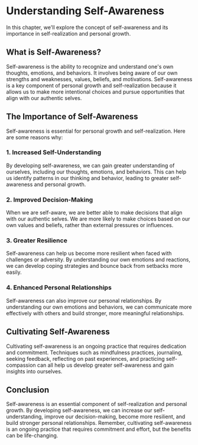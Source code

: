 # Understanding Self-Awareness

In this chapter, we'll explore the concept of self-awareness and its importance in self-realization and personal growth.

What is Self-Awareness?
-----------------------

Self-awareness is the ability to recognize and understand one's own thoughts, emotions, and behaviors. It involves being aware of our own strengths and weaknesses, values, beliefs, and motivations. Self-awareness is a key component of personal growth and self-realization because it allows us to make more intentional choices and pursue opportunities that align with our authentic selves.

The Importance of Self-Awareness
--------------------------------

Self-awareness is essential for personal growth and self-realization. Here are some reasons why:

### 1. Increased Self-Understanding

By developing self-awareness, we can gain greater understanding of ourselves, including our thoughts, emotions, and behaviors. This can help us identify patterns in our thinking and behavior, leading to greater self-awareness and personal growth.

### 2. Improved Decision-Making

When we are self-aware, we are better able to make decisions that align with our authentic selves. We are more likely to make choices based on our own values and beliefs, rather than external pressures or influences.

### 3. Greater Resilience

Self-awareness can help us become more resilient when faced with challenges or adversity. By understanding our own emotions and reactions, we can develop coping strategies and bounce back from setbacks more easily.

### 4. Enhanced Personal Relationships

Self-awareness can also improve our personal relationships. By understanding our own emotions and behaviors, we can communicate more effectively with others and build stronger, more meaningful relationships.

Cultivating Self-Awareness
--------------------------

Cultivating self-awareness is an ongoing practice that requires dedication and commitment. Techniques such as mindfulness practices, journaling, seeking feedback, reflecting on past experiences, and practicing self-compassion can all help us develop greater self-awareness and gain insights into ourselves.

Conclusion
----------

Self-awareness is an essential component of self-realization and personal growth. By developing self-awareness, we can increase our self-understanding, improve our decision-making, become more resilient, and build stronger personal relationships. Remember, cultivating self-awareness is an ongoing practice that requires commitment and effort, but the benefits can be life-changing.
